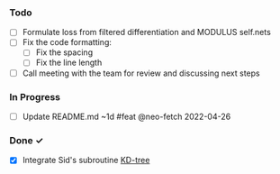 ### Todo

- [ ] Formulate loss from filtered differentiation and MODULUS self.nets  
- [ ] Fix the code formatting: 
    - [ ] Fix the spacing
    - [ ] Fix the line length
- [ ] Call meeting with the team for review and discussing next steps  

### In Progress

- [ ] Update README.md ~1d #feat @neo-fetch 2022-04-26  

### Done ✓

- [x] Integrate Sid's subroutine [KD-tree](https://github.com/neo-fetch/modulus_stuff/blob/master/src/ldc_2d_integrated_iter_0.py)  